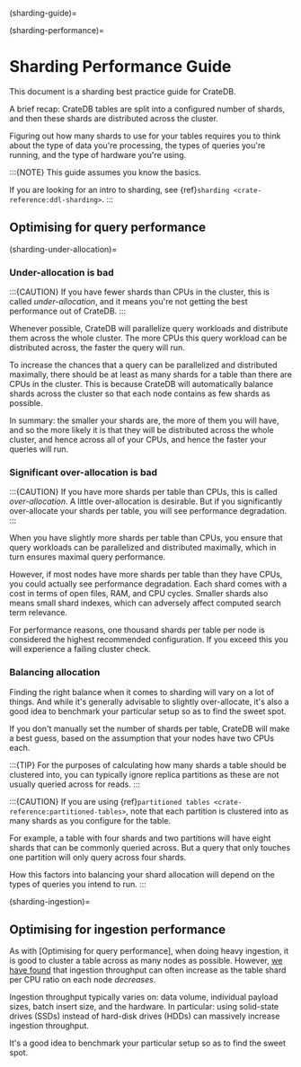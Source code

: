(sharding-guide)=

(sharding-performance)=

# Sharding Performance Guide

This document is a sharding best practice guide for CrateDB.

A brief recap: CrateDB tables are split into a configured number of shards, and
then these shards are distributed across the cluster.

Figuring out how many shards to use for your tables requires you to think about
the type of data you're processing, the types of queries you're running, and
the type of hardware you're using.

:::{NOTE}
This guide assumes you know the basics.

If you are looking for an intro to sharding, see {ref}`sharding
<crate-reference:ddl-sharding>`.
:::

## Optimising for query performance

(sharding-under-allocation)=

### Under-allocation is bad

:::{CAUTION}
If you have fewer shards than CPUs in the cluster, this is called
*under-allocation*, and it means you're not getting the best performance out
of CrateDB.
:::

Whenever possible, CrateDB will parallelize query workloads and distribute them
across the whole cluster. The more CPUs this query workload can be distributed
across, the faster the query will run.

To increase the chances that a query can be parallelized and distributed
maximally, there should be at least as many shards for a table than there are
CPUs in the cluster. This is because CrateDB will automatically balance shards
across the cluster so that each node contains as few shards as possible.

In summary: the smaller your shards are, the more of them you will have, and so
the more likely it is that they will be distributed across the whole cluster,
and hence across all of your CPUs, and hence the faster your queries will run.

### Significant over-allocation is bad

:::{CAUTION}
If you have more shards per table than CPUs, this is called *over-allocation*. A
little over-allocation is desirable. But if you significantly over-allocate
your shards per table, you will see performance degradation.
:::

When you have slightly more shards per table than CPUs, you ensure that query
workloads can be parallelized and distributed maximally, which in turn ensures
maximal query performance.

However, if most nodes have more shards per table than they have CPUs, you
could actually see performance degradation. Each shard comes with a cost in
terms of open files, RAM, and CPU cycles. Smaller shards also means small shard
indexes, which can adversely affect computed search term relevance.

For performance reasons, one thousand shards per table per node is considered
the highest recommended configuration. If you exceed this you will experience a
failing cluster check.

### Balancing allocation

Finding the right balance when it comes to sharding will vary on a lot of
things. And while it's generally advisable to slightly over-allocate, it's also
a good idea to benchmark your particular setup so as to find the sweet spot.

If you don't manually set the number of shards per table, CrateDB will make a best guess,
based on the assumption that your nodes have two CPUs each.

:::{TIP}
For the purposes of calculating how many shards a table should be clustered
into, you can typically ignore replica partitions as these are not usually
queried across for reads.
:::

:::{CAUTION}
If you are using {ref}`partitioned tables <crate-reference:partitioned-tables>`,
note that each partition is
clustered into as many shards as you configure for the table.

For example, a table with four shards and two partitions will have eight
shards that can be commonly queried across. But a query that only touches
one partition will only query across four shards.

How this factors into balancing your shard allocation will depend on the
types of queries you intend to run.
:::

(sharding-ingestion)=

## Optimising for ingestion performance

As with [Optimising for query performance], when doing heavy ingestion, it is
good to cluster a table across as many nodes as possible. However, [we have
found][we have found] that ingestion throughput can often increase as the table shard per CPU
ratio on each node *decreases*.

Ingestion throughput typically varies on: data volume, individual payload
sizes, batch insert size, and the hardware. In particular: using solid-state
drives (SSDs) instead of hard-disk drives (HDDs) can massively increase
ingestion throughput.

It's a good idea to benchmark your particular setup so as to find the sweet
spot.

[we have found]: https://cratedb.com/blog/big-cluster-insights-ingesting
